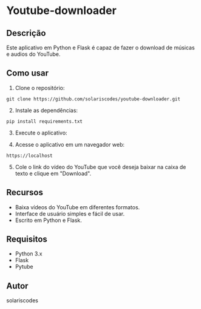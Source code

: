 # Youtube-downloader

## Descrição
Este aplicativo em Python e Flask é capaz de fazer o download de músicas e audios do YouTube.

## Como usar
1. Clone o repositório:
```
git clone https://github.com/solariscodes/youtube-downloader.git
```

2. Instale as dependências:
```
pip install requirements.txt
```

3. Execute o aplicativo:

4. Acesse o aplicativo em um navegador web:
```
https://localhost
```

5. Cole o link do vídeo do YouTube que você deseja baixar na caixa de texto e clique em "Download".

## Recursos
- Baixa vídeos do YouTube em diferentes formatos.
- Interface de usuário simples e fácil de usar.
- Escrito em Python e Flask.

## Requisitos
- Python 3.x
- Flask
- Pytube

## Autor
solariscodes
